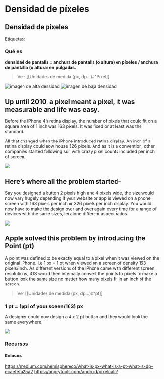 # Densidad de píxeles

## Densidad de píxeles

Etiquetas:

### Qué es

**densidad de pantalla = anchura de pantalla (o altura) en píxeles /  anchura de pantalla (o altura) en** **pulgadas.**

> Ver: \[\[Unidades de medida (px, dp...)#^Pixel]]

![imagen de alta densidad](https://dc722jrlp2zu8.cloudfront.net/media/cache/c4/71/c471e634249ad06e794489820b220b92.webp) ![imagen de baja densidad](https://dc722jrlp2zu8.cloudfront.net/media/cache/66/a4/66a49361ef0db61bf3a6671f20f16bca.webp)

## Up until 2010, a pixel meant a pixel, it was measurable and life was easy.

Before the iPhone 4’s retina display, the number of pixels that could fit on a square area of 1 inch was 163 pixels. It was fixed or at least was the standard.

All that changed when the iPhone introduced retina display. An inch of a retina display could now house 326 pixels. And as it is a convention, other companies started following suit with crazy pixel counts included per inch of screen.

![](https://miro.medium.com/max/1400/1\*B0tdSuVaEaw9Wl-FF4LY\_g.png)

## Here’s where all the problem started-

Say you designed a button 2 pixels high and 4 pixels wide, the size would now vary hugely depending if your website or app is viewed on a phone screen with 163 pixels per inch or 326 pixels per inch display. You would now have to make the design over and over again every time for a range of devices with the same sizes, let alone different aspect ratios.

![](https://miro.medium.com/max/1400/1\*KpsP\_Zxkk8Z7SfEPqMOrCA.png)

## Apple solved this problem by introducing the Point (pt)

A point was defined to be exactly equal to a pixel when it was viewed on the original iPhone. i.e 1 px = 1 pt when viewed on a screen of density 163 pixels/inch. As different versions of the iPhone came with different screen resolutions, iOS would then internally convert the points to pixels to make a button look the same size no matter how many pixels fit in an inch of the screen.

> Ver \[\[Unidades de medida (px, dp...)#^pt]]

### 1 pt = (ppi of your sceen/163) px

A designer could now design a 4 x 2 pt button and they would look the same everywhere.

![](https://miro.medium.com/max/1400/1\*-RPvUGYnqmf2g8P8NITQZA.png)

### Recursos

#### Enlaces

https://medium.com/hemisphereco/what-is-px-what-is-a-pt-what-is-dp-ecaefefa25a2 https://angrytools.com/android/pixelcalc/
